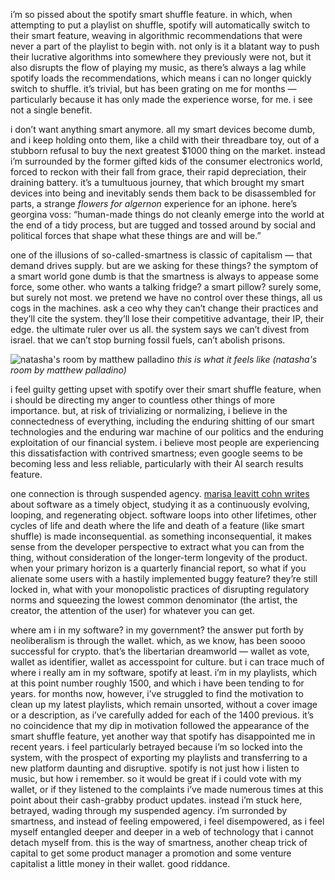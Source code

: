 i’m so pissed about the spotify smart shuffle feature. in which, when attempting to put a playlist on shuffle, spotify will automatically switch to their smart feature, weaving in algorithmic recommendations that were never a part of the playlist to begin with. not only is it a blatant way to push their lucrative algorithms into somewhere they previously were not, but it also disrupts the flow of playing my music, as there’s always a lag while spotify loads the recommendations, which means i can no longer quickly switch to shuffle. it’s trivial, but has been grating on me for months — particularly because it has only made the experience worse, for me. i see not a single benefit.

i don’t want anything smart anymore. all my smart devices become dumb, and i keep holding onto them, like a child with their threadbare toy, out of a stubborn refusal to buy the next greatest $1000 thing on the market. instead i’m surrounded by the former gifted kids of the consumer electronics world, forced to reckon with their fall from grace, their rapid depreciation, their draining battery. it’s a tumultuous journey, that which brought my smart devices into being and inevitably sends them back to be disassembled for parts, a strange *flowers for algernon* experience for an iphone. here’s georgina voss: “human-made things do not cleanly emerge into the world at the end of a tidy process, but are tugged and tossed around by social and political forces that shape what these things are and will be.”

one of the illusions of so-called-smartness is classic of capitalism — that demand drives supply. but are we asking for these things? the symptom of a smart world gone dumb is that the smartness is always to appease some force, some other. who wants a talking fridge? a smart pillow? surely some, but surely not most. we pretend we have no control over these things, all us cogs in the machines. ask a ceo why they can’t change their practices and they’ll cite the system. they’ll lose their competitive advantage, their IP, their edge. the ultimate ruler over us all. the system says we can’t divest from israel. that we can’t stop burning fossil fuels, can’t abolish prisons.

![natasha's room by matthew palladino](https://d2w9rnfcy7mm78.cloudfront.net/7953066/original_4c0163f2f460bedc4bf481833d7b90dd.jpg?1594338782?bc=0)
*this is what it feels like (natasha's room by matthew palladino)*

i feel guilty getting upset with spotify over their smart shuffle feature, when i should be directing my anger to countless other things of more importance. but, at risk of trivializing or normalizing, i believe in the connectedness of everything, including the enduring shitting of our smart technologies and the enduring war machine of our politics and the enduring exploitation of our financial system. i believe most people are experiencing this dissatisfaction with contrived smartness; even google seems to be becoming less and less reliable, particularly with their AI search results feature.

one connection is through suspended agency. [marisa leavitt cohn writes](https://digitalsts.net/wp-content/uploads/2019/03/27_Keeping-Software-Present.pdf) about software as a timely object, studying it as a continuously evolving, looping, and regenerating object. software loops into other lifetimes, other cycles of life and death where the life and death of a feature (like smart shuffle) is made inconsequential. as something inconsequential, it makes sense from the developer perspective to extract what you can from the thing, without consideration of the longer-term longevity of the product. when your primary horizon is a quarterly financial report, so what if you alienate some users with a hastily implemented buggy feature? they’re still locked in, what with your monopolistic practices of disrupting regulatory norms and squeezing the lowest common denominator (the artist, the creator, the attention of the user) for whatever you can get.

where am i in my software? in my government? the answer put forth by neoliberalism is through the wallet. which, as we know, has been soooo successful for crypto. that’s the libertarian dreamworld — wallet as vote, wallet as identifier, wallet as accesspoint for culture. but i can trace much of where i really am in my software, spotify at least. i’m in my playlists, which at this point number roughly 1500, and which i have been tending to for years. for months now, however, i’ve struggled to find the motivation to clean up my latest playlists, which remain unsorted, without a cover image or a description, as i’ve carefully added for each of the 1400 previous. it’s no coincidence that my dip in motivation followed the appearance of the smart shuffle feature, yet another way that spotify has disappointed me in recent years. i feel particularly betrayed because i’m so locked into the system, with the prospect of exporting my playlists and transferring to a new platform daunting and disruptive. spotify is not just how i listen to music, but how i remember. so it would be great if i could vote with my wallet, or if they listened to the complaints i’ve made numerous times at this point about their cash-grabby product updates. instead i’m stuck here, betrayed, wading through my suspended agency. i’m surronded by smartness, and instead of feeling empowered, i feel disempowered, as i feel myself entangled deeper and deeper in a web of technology that i cannot detach myself from. this is the way of smartness, another cheap trick of capital to get some product manager a promotion and some venture capitalist a little money in their wallet. good riddance.